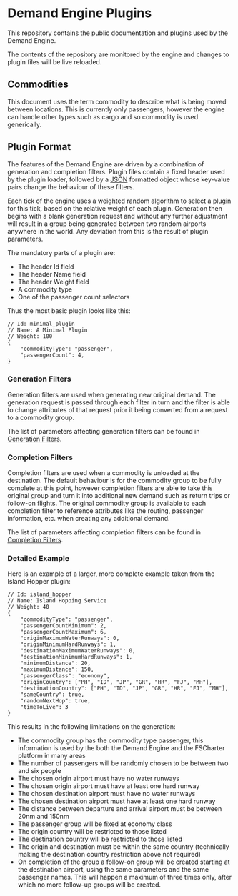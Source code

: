 # Demand Engine Plugins #

This repository contains the public documentation and plugins used by the Demand Engine.

The contents of the repository are monitored by the engine and changes to plugin files will be live reloaded.


## Commodities ##

This document uses the term commodity to describe what is being moved between locations. This is currently only passengers, however the engine can handle other types
such as cargo and so commodity is used generically.


## Plugin Format ##

The features of the Demand Engine are driven by a combination of generation and completion filters.
Plugin files contain a fixed header used by the plugin loader, followed by a [JSON](https://en.wikipedia.org/wiki/JSON) formatted object whose key-value pairs
change the behaviour of these filters.

Each tick of the engine uses a weighted random algorithm to select a plugin for this tick, based on the relative weight of each plugin. Generation then begins with a
blank generation request and without any further adjustment will result in a group being generated between two random airports anywhere
in the world.  Any deviation from this is the result of plugin parameters.

The mandatory parts of a plugin are:

- The header Id field
- The header Name field
- The header Weight field
- A commodity type
- One of the passenger count selectors
  
Thus the most basic plugin looks like this:

```
// Id: minimal_plugin
// Name: A Minimal Plugin
// Weight: 100
{
    "commodityType": "passenger",
    "passengerCount": 4,
}

```


### Generation Filters ###

Generation filters are used when generating new original demand. The generation request is passed through each filter in turn and the filter is able to change attributes
of that request prior it being converted from a request to a commodity group.

The list of parameters affecting generation filters can be found in [Generation Filters](/Docs/GenerationFilters.md).


### Completion Filters ###

Completion filters are used when a commodity is unloaded at the destination. The default behaviour is for the commodity group to be fully complete at this point, however
completion filters are able to take this original group and turn it into additional new demand such as return trips or follow-on flights. The original commodity group is
available to each completion filter to reference attributes like the routing, passenger information, etc. when creating any additional demand.

The list of parameters affecting completion filters can be found in [Completion Filters](/Docs/CompletionFilters.md).


### Detailed Example ###

Here is an example of a larger, more complete example taken from the Island Hopper plugin:

```
// Id: island_hopper
// Name: Island Hopping Service
// Weight: 40
{
    "commodityType": "passenger",
    "passengerCountMinimum": 2,
    "passengerCountMaximum": 6,
    "originMaximumWaterRunways": 0,
    "originMinimumHardRunways": 1,
    "destinationMaximumWaterRunways": 0,
    "destinationMinimumHardRunways": 1,
    "minimumDistance": 20,
    "maximumDistance": 150,
    "passengerClass": "economy",
    "originCountry": ["PH", "ID", "JP", "GR", "HR", "FJ", "MH"],
    "destinationCountry": ["PH", "ID", "JP", "GR", "HR", "FJ", "MH"],
    "sameCountry": true,
    "randomNextHop": true,
    "timeToLive": 3
}
```

This results in the following limitations on the generation:

- The commodity group has the commodity type passenger, this information is used by the both the Demand Engine and the FSCharter platform in many areas
- The number of passengers will be randomly chosen to be between two and six people
- The chosen origin airport must have no water runways
- The chosen origin airport must have at least one hard runway
- The chosen destination airport must have no water runways
- The chosen destination airport must have at least one hard runway
- The distance between departure and arrival airport must be between 20nm and 150nm
- The passenger group will be fixed at economy class
- The origin country will be restricted to those listed
- The destination country will be restricted to those listed
- The origin and destination must be within the same country (technically making the destination country restriction above not required)
- On completion of the group a follow-on group will be created starting at the destination airport, using the same parameters and the
  same passenger names. This will happen a maximum of three times only, after which no more follow-up groups will be created.
  
